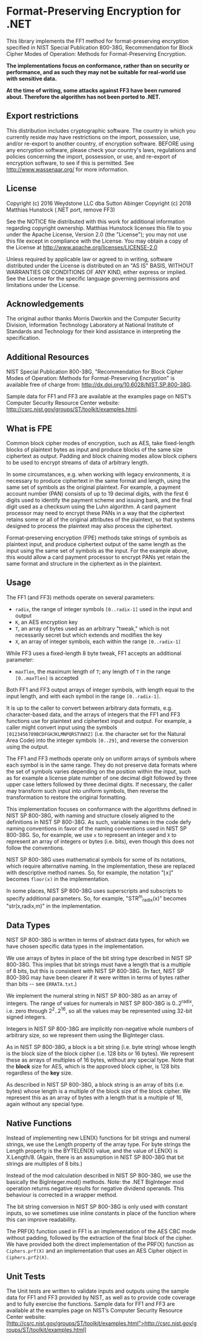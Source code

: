 ﻿Format-Preserving Encryption for .NET
=====================================

This library implements the FF1 method for format-preserving encryption
specified in NIST Special Publication 800-38G, Recommendation for Block
Cipher Modes of Operation: Methods for Format-Preserving Encryption.
   
  
**The implementations focus on conformance, rather than on security or
performance, and as such they may not be suitable for real-world use with
sensitive data.**

**At the time of writing, some attacks against FF3 have been rumored about.
Therefore the algorithm has not been ported to .NET.**

Export restrictions
-------------------

This distribution includes cryptographic software. The country in which you
currently reside may have restrictions on the import, possession, use, and/or
re-export to another country, of encryption software. BEFORE using any
encryption software, please check your country's laws, regulations and
policies concerning the import, possession, or use, and re-export of
encryption software, to see if this is permitted. See
<http://www.wassenaar.org/> for more information.

License
-------

Copyright (c) 2016 Weydstone LLC dba Sutton Abinger
Copyright (c) 2018 Matthias Hunstock (.NET port, remove FF3)

See the NOTICE file distributed with this work for additional information
regarding copyright ownership. Matthias Hunstock licenses this file to you under
the Apache License, Version 2.0 (the "License"); you may not use this file
except in compliance with the License. You may obtain a copy of the License
at http://www.apache.org/licenses/LICENSE-2.0

Unless required by applicable law or agreed to in writing, software
distributed under the License is distributed on an "AS IS" BASIS, WITHOUT
WARRANTIES OR CONDITIONS OF ANY KIND, either express or implied. See the
License for the specific language governing permissions and limitations under
the License.

Acknowledgements
----------------

The original author thanks Morris Dworkin and the Computer Security
Division, Information Technology Laboratory at National Institute of
Standards and Technology for their kind assistance in interpreting the
specification.

Additional Resources
--------------------

NIST Special Publication 800-38G, "Recommendation for Block Cipher Modes of
Operation: Methods for Format-Preserving Encryption" is available free of
charge from: http://dx.doi.org/10.6028/NIST.SP.800-38G.

Sample data for FF1 and FF3 are available at the examples page on NIST’s
Computer Security Resource Center website:
http://csrc.nist.gov/groups/ST/toolkit/examples.html.

What is FPE
-----------

Common block cipher modes of encryption, such as AES, take fixed-length
blocks of plaintext bytes as input and produce blocks of the same size
ciphertext as output. Padding and block chaining modes allow block ciphers to
be used to encrypt streams of data of arbitrary length.

In some circumstances, e.g. when working with legacy environments, it is
necessary to produce ciphertext in the same format and length, using the same
set of symbols as the original plaintext. For example, a payment account
number (PAN) consists of up to 19 decimal digits, with the first 6 digits
used to identify the payment scheme and issuing bank, and the final digit
used as a checksum using the Luhn algorithm. A card payment processor may
need to encrypt these PANs in a way that the ciphertext retains some or all
of the original attributes of the plaintext, so that systems designed to
process the plaintext may also process the ciphertext.

Format-preserving encryption (FPE) methods take strings of symbols as
plaintext input, and produce ciphertext output of the same length as the
input using the same set of symbols as the input. For the example above, this
would allow a card payment processor to encrypt PANs yet retain the same
format and structure in the ciphertext as in the plaintext.


Usage
-----

The FF1 (and FF3) methods operate on several parameters:
  * `radix`, the range of integer symbols `[0..radix-1]` used in the input and
output
  * `K`, an AES encryption key
  * `T`, an array of bytes used as an arbitrary "tweak," which is not necessarily secret but which extends and modifies the key
  * `X`, an array of integer symbols, each within the range `[0..radix-1]`

While FF3 uses a fixed-length 8 byte tweak, FF1 accepts an additional parameter:
  * `maxTlen`, the maximum length of `T`; any length of `T` in the range `[0..maxTlen]` is accepted

Both FF1 and FF3 output arrays of integer symbols, with length equal to the
input length, and with each symbol in the range `[0..radix-1]`.

It is up to the caller to convert between arbitrary data formats, e.g.
character-based data, and the arrays of integers that the FF1 and FF3
functions use for plaintext and ciphertext input and output. For example, a
caller might convert input using the symbols `[0123456789BCDFGHJKLMNPQRSTVWXZ]`
(i.e. the character set for the Natural Area Code) into the integer symbols
`[0..29]`, and reverse the conversion using the output.

The FF1 and FF3 methods operate only on uniform arrays of symbols where each
symbol is in the same range. They do not preserve data formats where the set
of symbols varies depending on the position within the input, such as for
example a license plate number of one decimal digit followed by three upper
case letters followed by three decimal digits. If necessary, the caller may
transform such input into uniform symbols, then reverse the transformation to
restore the original formatting.

This implementation focuses on conformance with the algorithms defined in
NIST SP 800-38G, with naming and structure closely aligned to the definitions
in NIST SP 800-38G. As such, variable names in the code defy naming
conventions in favor of the naming conventions used in NIST SP 800-38G.
So, for example, we use `x` to represent an integer and `X` to represent an
array of integers or bytes (i.e. bits), even though this does not follow the
conventions. 

NIST SP 800-38G uses mathematical symbols for some of its notations, which
require alternative naming. In the implementation, these are replaced
with descriptive method names. So, for example, the notation
"&lfloor;x&rfloor;" becomes `floor(x)` in the implementation.

In some places, NIST SP 800-38G uses superscripts and subscripts to specify
additional parameters. So, for example, "STR<sup>m</sup><sub>radix</sub>(x)"
becomes "str(x,radix,m)" in the implementation.

Data Types
----------

NIST SP 800-38G is written in terms of abstract data types, for which we have
chosen specific data types in the implementation.

We use arrays of bytes in place of the bit string type described in NIST SP
800-38G. This implies that bit strings must have a length that is a multiple
of 8 bits, but this is consistent with NIST SP 800-38G. (In fact, NIST SP
800-38G may have been clearer if it were written in terms of bytes rather
than bits -- see `ERRATA.txt`.)

We implement the numeral string in NIST SP 800-38G as an array of integers.
The range of values for numerals in NIST SP 800-38G is 0..2<sup>radix</sup>,
i.e. zero through 2<sup>2</sup>..2<sup>16</sup>, so all the values may be
represented using 32-bit signed integers.

Integers in NIST SP 800-38G are implicitly non-negative whole numbers of
arbitrary size, so we represent them using the BigInteger class.

As in NIST SP 800-38G, a block is a bit string (i.e. byte string) whose
length is the block size of the block cipher (i.e. 128 bits or 16 bytes). We
represent these as arrays of multiples of 16 bytes, without any special type.
Note that the **block** size for AES, which is the approved block cipher, is 128
bits regardless of the **key** size.

As described in NIST SP 800-38G, a block string is an array of bits (i.e.
bytes) whose length is a multiple of the block size of the block cipher. We
represent this as an array of bytes with a length that is a multiple of 16, again without any special type.

Native Functions
----------------

Instead of implementing new LEN(X) functions for bit strings and numeral
strings, we use the Length property of the array type. For byte strings the
Length property is the BYTELEN(X) value, and the value of LEN(X) is X.Length/8.
(Again, there is an assumption in NIST SP 800-38G that bit strings are
multiples of 8 bits.)

Instead of the mod calculation described in NIST SP 800-38G, we use the
basically the BigInteger.mod() methods. Note: the .NET BigInteger mod operation
returns negative results for negative dividend operands. This behaviour is
corrected in a wrapper method.

The bit string conversion in NIST SP 800-38G is only used with constant
inputs, so we sometimes use inline constants in place of the function where
this can improve readability.

The PRF(X) function used in FF1 is an implementation of the AES CBC mode
without padding, followed by the extraction of the final block of the cipher.
We have provided both the direct implementation of the PRF(X) function as
`Ciphers.prf(X)` and an implementation that uses an AES Cipher object in
`Ciphers.prf2(X)`.

Unit Tests
----------

The Unit tests are written to validate inputs and outputs using the sample
data for FF1 and FF3 provided by NIST, as well as to provide code coverage
and to fully exercise the functions. Sample data for FF1 and FF3 are 
available at the examples page on NIST’s
Computer Security Resource Center website:
[http://csrc.nist.gov/groups/ST/toolkit/examples.html">http://csrc.nist.gov/groups/ST/toolkit/examples.html]
